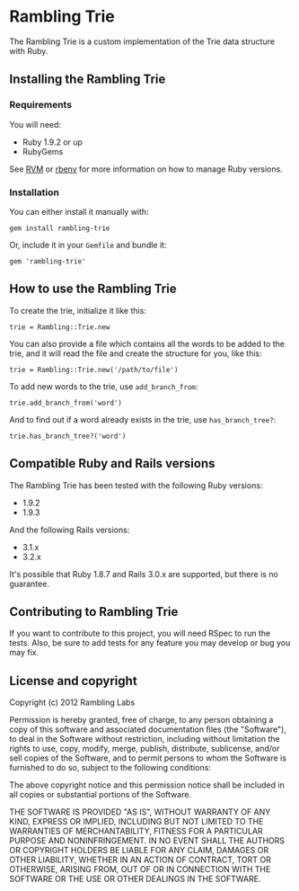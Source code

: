# Rambling Trie

The Rambling Trie is a custom implementation of the Trie data structure with Ruby.

## Installing the Rambling Trie

### Requirements

You will need:

* Ruby 1.9.2 or up
* RubyGems

See [RVM](http://beginrescueend.com) or [rbenv](https://github.com/sstephenson/rbenv) for more information on how to manage Ruby versions.

### Installation

You can either install it manually with:

<pre><code>gem install rambling-trie
</code></pre>

Or, include it in your `Gemfile` and bundle it:

<pre><code>gem 'rambling-trie'
</code></pre>

## How to use the Rambling Trie

To create the trie, initialize it like this:

<pre><code>trie = Rambling::Trie.new
</code></pre>

You can also provide a file which contains all the words to be added to the trie, and it will read the file and create the structure for you, like this:

<pre><code>trie = Rambling::Trie.new('/path/to/file')
</code></pre>

To add new words to the trie, use `add_branch_from`:

<pre><code>trie.add_branch_from('word')
</code></pre>

And to find out if a word already exists in the trie, use `has_branch_tree?`:

<pre><code>trie.has_branch_tree?('word')
</code></pre>

## Compatible Ruby and Rails versions

The Rambling Trie has been tested with the following Ruby versions:

* 1.9.2
* 1.9.3

And the following Rails versions:

* 3.1.x
* 3.2.x

It's possible that Ruby 1.8.7 and Rails 3.0.x are supported, but there is no guarantee.

## Contributing to Rambling Trie

If you want to contribute to this project, you will need RSpec to run the tests.
Also, be sure to add tests for any feature you may develop or bug you may fix.

## License and copyright

Copyright (c) 2012 Rambling Labs

Permission is hereby granted, free of charge, to any person obtaining a copy of this software and associated documentation files (the "Software"), to deal in the Software without restriction, including without limitation the rights to use, copy, modify, merge, publish, distribute, sublicense, and/or sell copies of the Software, and to permit persons to whom the Software is furnished to do so, subject to the following conditions:

The above copyright notice and this permission notice shall be included in all copies or substantial portions of the Software.

THE SOFTWARE IS PROVIDED "AS IS", WITHOUT WARRANTY OF ANY KIND, EXPRESS OR IMPLIED, INCLUDING BUT NOT LIMITED TO THE WARRANTIES OF MERCHANTABILITY, FITNESS FOR A PARTICULAR PURPOSE AND NONINFRINGEMENT. IN NO EVENT SHALL THE AUTHORS OR COPYRIGHT HOLDERS BE LIABLE FOR ANY CLAIM, DAMAGES OR OTHER LIABILITY, WHETHER IN AN ACTION OF CONTRACT, TORT OR OTHERWISE, ARISING FROM, OUT OF OR IN CONNECTION WITH THE SOFTWARE OR THE USE OR OTHER DEALINGS IN THE SOFTWARE.

